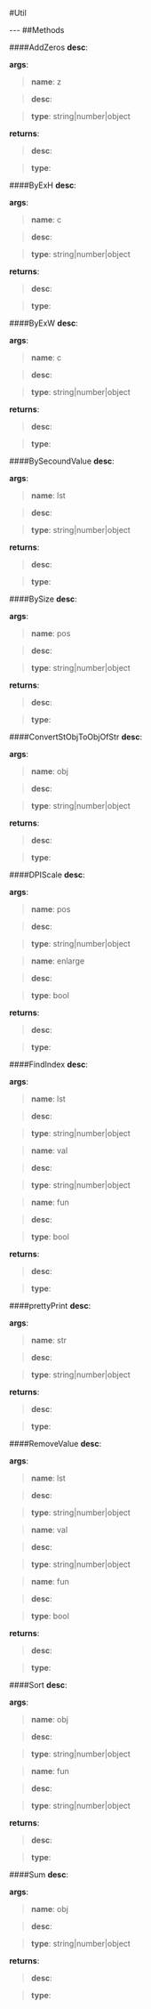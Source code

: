 #Util
<figure markdown="1">

</figure>
---
##Methods

####AddZeros
**desc**: 

**args**:

> **name**: z

> **desc**: 

> **type**: string|number|object

**returns**:

> **desc**: 

> **type**: 

####ByExH
**desc**: 

**args**:

> **name**: c

> **desc**: 

> **type**: string|number|object

**returns**:

> **desc**: 

> **type**: 

####ByExW
**desc**: 

**args**:

> **name**: c

> **desc**: 

> **type**: string|number|object

**returns**:

> **desc**: 

> **type**: 

####BySecoundValue
**desc**: 

**args**:

> **name**: lst

> **desc**: 

> **type**: string|number|object

**returns**:

> **desc**: 

> **type**: 

####BySize
**desc**: 

**args**:

> **name**: pos

> **desc**: 

> **type**: string|number|object

**returns**:

> **desc**: 

> **type**: 

####ConvertStObjToObjOfStr
**desc**: 

**args**:

> **name**: obj

> **desc**: 

> **type**: string|number|object

**returns**:

> **desc**: 

> **type**: 

####DPIScale
**desc**: 

**args**:

> **name**: pos

> **desc**: 

> **type**: string|number|object

> **name**: enlarge

> **desc**: 

> **type**: bool

**returns**:

> **desc**: 

> **type**: 

####FindIndex
**desc**: 

**args**:

> **name**: lst

> **desc**: 

> **type**: string|number|object

> **name**: val

> **desc**: 

> **type**: string|number|object

> **name**: fun

> **desc**: 

> **type**: bool

**returns**:

> **desc**: 

> **type**: 

####prettyPrint
**desc**: 

**args**:

> **name**: str

> **desc**: 

> **type**: string|number|object

**returns**:

> **desc**: 

> **type**: 

####RemoveValue
**desc**: 

**args**:

> **name**: lst

> **desc**: 

> **type**: string|number|object

> **name**: val

> **desc**: 

> **type**: string|number|object

> **name**: fun

> **desc**: 

> **type**: bool

**returns**:

> **desc**: 

> **type**: 

####Sort
**desc**: 

**args**:

> **name**: obj

> **desc**: 

> **type**: string|number|object

> **name**: fun

> **desc**: 

> **type**: string|number|object

**returns**:

> **desc**: 

> **type**: 

####Sum
**desc**: 

**args**:

> **name**: obj

> **desc**: 

> **type**: string|number|object

**returns**:

> **desc**: 

> **type**: 

